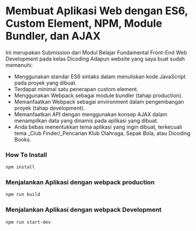 # Membuat Aplikasi Web dengan ES6, Custom Element, NPM, Module Bundler, dan AJAX

Ini merupakan Submission dari Modul Belajar Fundamental Front-End Web Development pada kelas Dicoding
Adapun website yang saya buat sudah memenuhi:    
- Menggunakan standar ES6 sintaks dalam menuliskan kode JavaScript pada proyek yang dibuat.
- Terdapat minimal satu penerapan custom element.
- Menggunakan Webpack sebagai module bundler (tahap production).
- Memanfaatkan Webpack sebagai environment dalam pengembangan proyek (tahap development).
- Memanfaatkan API dengan menggunakan konsep AJAX dalam menampilkan data yang dinamis pada aplikasi yang dibuat.
- Anda bebas menentukkan tema aplikasi yang ingin dibuat, terkecuali tema _Club Finder/_Pencarian Klub Olahraga, Sepak Bola, atau Dicoding Books.

<h3>How To Install</h3>

```bash
npm install
```

<h3>Menjalankan Aplikasi dengan webpack production</h3>

```bash
npm run build 
```

<h3>Menjalankan Aplikasi dengan webpack Development</h3>

```bash
npm run start-dev 
```